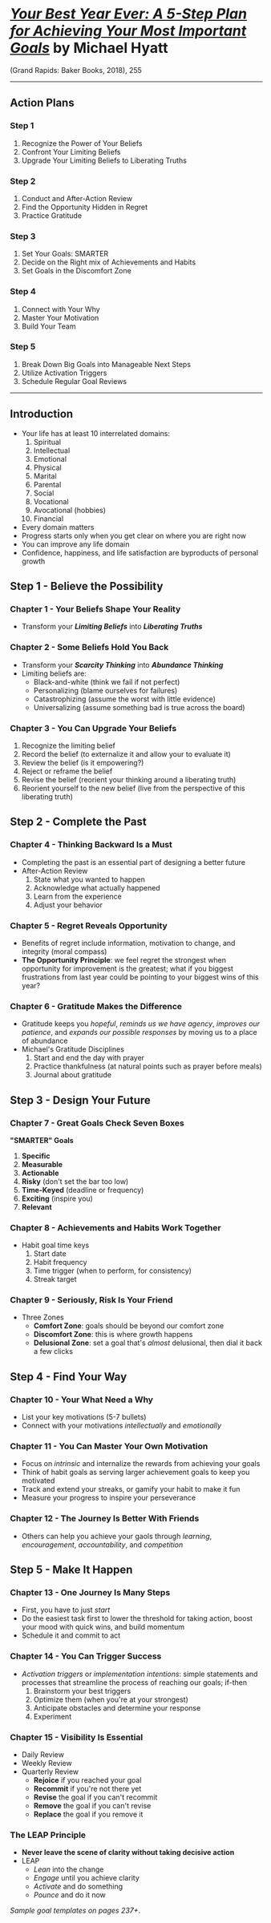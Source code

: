 
# [*Your Best Year Ever: A 5-Step Plan for Achieving Your Most Important Goals*](https://www.amazon.com/Your-Best-Year-Ever-Achieving/dp/0801075254/ref=sr_1_1?dchild=1&keywords=your+best+year+ever&qid=1609548169&sr=8-1) by Michael Hyatt

(Grand Rapids: Baker Books, 2018), 255

---
## Action Plans

### Step 1

1. Recognize the Power of Your Beliefs
2. Confront Your Limiting Beliefs
3. Upgrade Your Limiting Beliefs to Liberating Truths

### Step 2

1. Conduct and After-Action Review
2. Find the Opportunity Hidden in Regret
3. Practice Gratitude

### Step 3

1. Set Your Goals: SMARTER
2. Decide on the Right mix of Achievements and Habits
3. Set Goals in the Discomfort Zone

### Step 4

1. Connect with Your Why
2. Master Your Motivation
3. Build Your Team

### Step 5

1. Break Down Big Goals into Manageable Next Steps
2. Utilize Activation Triggers
3. Schedule Regular Goal Reviews


---

## Introduction

- Your life has at least 10 interrelated domains:
  1. Spiritual
  2. Intellectual
  3. Emotional
  4. Physical
  5. Marital
  6. Parental
  7. Social
  8. Vocational
  9. Avocational (hobbies)
  10. Financial
- Every domain matters
- Progress starts only when you get clear on where you are right now
- You can improve any life domain
- Confidence, happiness, and life satisfaction are byproducts of personal growth


## Step 1 - Believe the Possibility

### Chapter 1 - Your Beliefs Shape Your Reality

- Transform your ***Limiting Beliefs*** into ***Liberating Truths***


### Chapter 2 - Some Beliefs Hold You Back

- Transform your ***Scarcity Thinking*** into ***Abundance Thinking***
- Limiting beliefs are:
  - Black-and-white (think we fail if not perfect)
  - Personalizing (blame ourselves for failures)
  - Catastrophizing (assume the worst with little evidence)
  - Universalizing (assume something bad is true across the board) 


### Chapter 3 - You Can Upgrade Your Beliefs

1. Recognize the limiting belief
2. Record the belief (to externalize it and allow your to evaluate it)
3. Review the belief (is it empowering?)
4. Reject or reframe the belief
5. Revise the belief (reorient your thinking around a liberating truth)
6. Reorient yourself to the new belief (live from the perspective of this liberating truth)

## Step 2 - Complete the Past

### Chapter 4 - Thinking Backward Is a Must

- Completing the past is an essential part of designing a better future
- After-Action Review
  1. State what you wanted to happen
  2. Acknowledge what actually happened
  3. Learn from the experience
  4. Adjust your behavior 


### Chapter 5 - Regret Reveals Opportunity

- Benefits of regret include information, motivation to change, and integrity (moral compass)
- **The Opportunity Principle**: we feel regret the strongest when opportunity for improvement is the greatest; what if you biggest frustrations from last year could be pointing to your biggest wins of this year?


### Chapter 6 - Gratitude Makes the Difference

- Gratitude keeps you *hopeful*, *reminds us we have agency*, *improves our patience*, and *expands our possible responses* by moving us to a place of abundance
- Michael's Gratitude Disciplines
  1. Start and end the day with prayer
  2. Practice thankfulness (at natural points such as prayer before meals)
  3. Journal about gratitude


## Step 3 - Design Your Future

### Chapter 7 - Great Goals Check Seven Boxes

**"SMARTER" Goals**
1. **Specific**
2. **Measurable**
3. **Actionable**
4. **Risky** (don't set the bar too low)
5. **Time-Keyed** (deadline or frequency)
6. **Exciting** (inspire you)
7. **Relevant**


### Chapter 8 - Achievements and Habits Work Together

- Habit goal time keys
  1. Start date
  2. Habit frequency
  3. Time trigger (when to perform, for consistency)
  4. Streak target 


### Chapter 9 - Seriously, Risk Is Your Friend

- Three Zones
  - **Comfort Zone**: goals should be beyond our comfort zone
  - **Discomfort Zone**: this is where growth happens
  - **Delusional Zone**: set a goal that's *almost* delusional, then dial it back a few clicks


## Step 4 - Find Your Way

### Chapter 10 - Your What Need a Why

- List your key motivations (5-7 bullets)
- Connect with your motivations *intellectually* and *emotionally*


### Chapter 11 - You Can Master Your Own Motivation

- Focus on *intrinsic* and internalize the rewards from achieving your goals
- Think of habit goals as serving larger achievement goals to keep you motivated
- Track and extend your streaks, or gamify your habit to make it fun
- Measure your progress to inspire your perseverance


### Chapter 12 - The Journey Is Better With Friends

- Others can help you achieve your gaols through *learning*, *encouragement*, *accountability*, and *competition*


## Step 5 - Make It Happen

### Chapter 13 - One Journey Is Many Steps

- First, you have to just *start*
- Do the easiest task first to lower the threshold for taking action, boost your mood with quick wins, and build momentum
- Schedule it and commit to act


### Chapter 14 - You Can Trigger Success

- *Activation triggers* or *implementation intentions*: simple statements and processes that streamline the process of reaching our goals; if-then
  1. Brainstorm your best triggers
  2. Optimize them (when you're at your strongest)
  3. Anticipate obstacles and determine your response
  4. Experiment 


### Chapter 15 - Visibility Is Essential

- Daily Review
- Weekly Review
- Quarterly Review
  - **Rejoice** if you reached your goal
  - **Recommit** if you're not there yet
  - **Revise** the goal if you can't recommit
  - **Remove** the goal if you can't revise
  - **Replace** the goal if you remove it

### The LEAP Principle

- **Never leave the scene of clarity without taking decisive action**
- LEAP
  - *Lean* into the change
  - *Engage* until you achieve clarity
  - *Activate* and do something
  - *Pounce* and do it now

*Sample goal templates on pages 237+*.